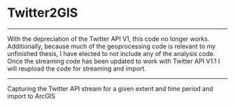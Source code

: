 Twitter2GIS
===========
****
With the depreciation of the Twitter API V1, this code no longer works. Additionally, because much of the geoprocessing code is relevant to my unfinished thesis, I have elected to not include any of the analysis code. Once the streaming code has been updated to work with Twitter API V1.1 I will reupload the code for streaming and import.
****

Capturing the Twitter API stream for a given extent and time period and import to ArcGIS
